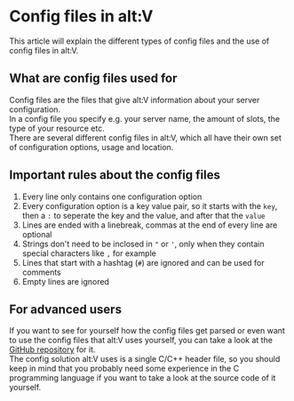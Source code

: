 # Config files in alt:V

This article will explain the different types of config files and the use of config files in alt:V.

## What are config files used for

Config files are the files that give alt:V information about your server configuration.<br>
In a config file you specify e.g. your server name, the amount of slots, the type of your resource etc.<br>
There are several different config files in alt:V, which all have their own set of configuration options, usage and location.

## Important rules about the config files

1. Every line only contains one configuration option
2. Every configuration option is a key value pair, so it starts with the `key`, then a `:` to seperate the key and the value, and after that the `value`
3. Lines are ended with a linebreak, commas at the end of every line are optional
4. Strings don't need to be inclosed in `"` or `'`, only when they contain special characters like `,` for example
5. Lines that start with a hashtag (`#`) are ignored and can be used for comments
6. Empty lines are ignored

## For advanced users

If you want to see for yourself how the config files get parsed or even want to use the config files that alt:V uses yourself,
you can take a look at the [GitHub repository](https://github.com/altmp/alt-config/blob/master/alt-config.h) for it.<br>
The config solution alt:V uses is a single C/C++ header file, so you should keep in mind that you probably need some experience
in the C programming language if you want to take a look at the source code of it yourself.
